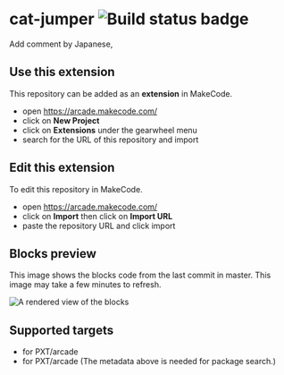 # cat-jumper ![Build status badge](https://github.com/takuya-o/cat-jumper/workflows/MakeCode/badge.svg)

Add comment by Japanese,

## Use this extension

This repository can be added as an **extension** in MakeCode.

* open https://arcade.makecode.com/
* click on **New Project**
* click on **Extensions** under the gearwheel menu
* search for the URL of this repository and import

## Edit this extension

To edit this repository in MakeCode.

* open https://arcade.makecode.com/
* click on **Import** then click on **Import URL**
* paste the repository URL and click import

## Blocks preview

This image shows the blocks code from the last commit in master.
This image may take a few minutes to refresh.

![A rendered view of the blocks](https://github.com/takuya-o/cat-jumper/raw/master/.makecode/blocks.png)

## Supported targets

* for PXT/arcade
* for PXT/arcade
(The metadata above is needed for package search.)

